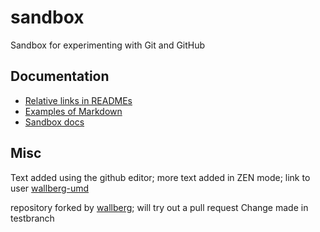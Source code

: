 sandbox
=======

Sandbox for experimenting with Git and GitHub

Documentation
-------------

* [Relative links in READMEs](https://help.github.com/articles/relative-links-in-readmes)
* [Examples of Markdown](docs/doc1.md)
* [Sandbox docs](docs/doc2.md)

Misc
----
Text added using the github editor; more text added in ZEN mode; link to user [wallberg-umd](https://github.com/wallberg-umd)

repository forked by [wallberg](https://github.com/wallberg); will try out a pull request
Change made in testbranch
